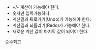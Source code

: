 - +/- 계산이 가능해야 한다.
- 숫자만 입력가능하다.
- 계산결과 뒤로가기(Undo)가 가능해야 한다.
- 계산결과 되돌리기(Redo)가 가능해야 한다.
- 새로운 계산 값이 마지막 값이 되어야 한다.

승주최고